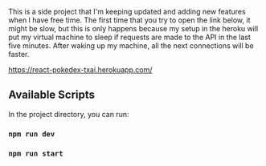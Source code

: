 This is a side project that I'm keeping updated and adding new features when I have free time. The first time that you try to open the link below, it might be slow, but this is only happens because my setup in the heroku will put my virtual machine to sleep if requests are made to the API in the last five minutes. After waking up my machine, all the next connections will be faster.

https://react-pokedex-txai.herokuapp.com/


## Available Scripts

In the project directory, you can run:

### `npm run dev`
### `npm run start`
